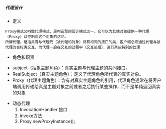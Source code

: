 ##### 代理设计

* 定义
```comment 
Proxy模式又叫做代理模式，是构造型的设计模式之一，它可以为其他对象提供一种代理（Proxy）以控制对这个对象的访问。 
所谓代理，是指具有与代理元（被代理的对象）具有相同的接口的类，客户端必须通过代理与被代理的目标类交互，而代理一般在交互的过程中（交互前后），进行某些特别的处理
```

* 角色和职责
 - subject（抽象主题角色）：真实主题与代理主题的共同接口。 
 - RealSubject（真实主题角色）：定义了代理角色所代表的真实对象。  
 - Proxy（代理主题角色）：含有对真实主题角色的引用，代理角色通常在将客户端调用传递给真是主题对象之前或者之后执行某些操作，而不是单纯返回真实的对象

* 动态代理
    1. InvocationHandler 接口
    2. invoke方法
    3. Proxy.newProxyInstance();

